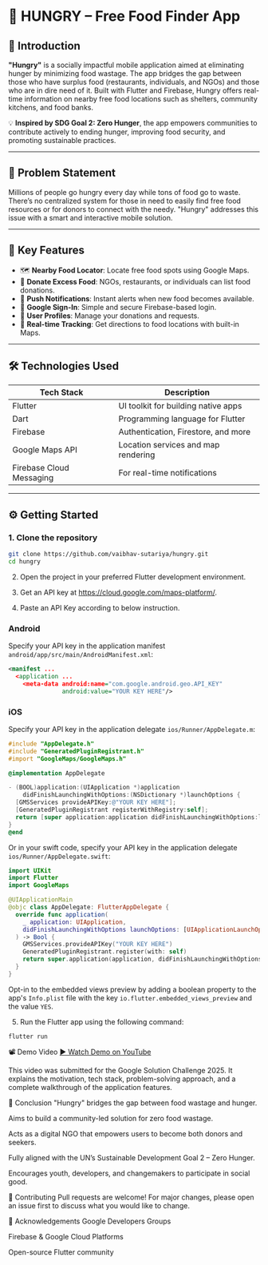 # 🍱 HUNGRY – Free Food Finder App

## 🚀 Introduction

**"Hungry"** is a socially impactful mobile application aimed at eliminating hunger by minimizing food wastage. The app bridges the gap between those who have surplus food (restaurants, individuals, and NGOs) and those who are in dire need of it. Built with Flutter and Firebase, Hungry offers real-time information on nearby free food locations such as shelters, community kitchens, and food banks.

💡 **Inspired by SDG Goal 2: Zero Hunger**, the app empowers communities to contribute actively to ending hunger, improving food security, and promoting sustainable practices.

---

## 🧩 Problem Statement

Millions of people go hungry every day while tons of food go to waste. There’s no centralized system for those in need to easily find free food resources or for donors to connect with the needy. "Hungry" addresses this issue with a smart and interactive mobile solution.

---

## 🌟 Key Features

- 🗺️ **Nearby Food Locator**: Locate free food spots using Google Maps.
- 🍲 **Donate Excess Food**: NGOs, restaurants, or individuals can list food donations.
- 🔔 **Push Notifications**: Instant alerts when new food becomes available.
- 🔐 **Google Sign-In**: Simple and secure Firebase-based login.
- 📝 **User Profiles**: Manage your donations and requests.
- 📍 **Real-time Tracking**: Get directions to food locations with built-in Maps.

---

## 🛠️ Technologies Used

| Tech Stack       | Description                           |
|------------------|----------------------------------------|
| Flutter          | UI toolkit for building native apps     |
| Dart             | Programming language for Flutter        |
| Firebase         | Authentication, Firestore, and more     |
| Google Maps API  | Location services and map rendering     |
| Firebase Cloud Messaging | For real-time notifications     |

---

## ⚙️ Getting Started

### 1. Clone the repository
```bash
git clone https://github.com/vaibhav-sutariya/hungry.git
cd hungry
```

2. Open the project in your preferred Flutter development environment.

3. Get an API key at <https://cloud.google.com/maps-platform/>.

4. Paste an API Key according to below instruction.

### Android

Specify your API key in the application manifest `android/app/src/main/AndroidManifest.xml`:

```xml
<manifest ...
  <application ...
    <meta-data android:name="com.google.android.geo.API_KEY"
               android:value="YOUR KEY HERE"/>
```

### iOS

Specify your API key in the application delegate `ios/Runner/AppDelegate.m`:

```objectivec
#include "AppDelegate.h"
#include "GeneratedPluginRegistrant.h"
#import "GoogleMaps/GoogleMaps.h"

@implementation AppDelegate

- (BOOL)application:(UIApplication *)application
    didFinishLaunchingWithOptions:(NSDictionary *)launchOptions {
  [GMSServices provideAPIKey:@"YOUR KEY HERE"];
  [GeneratedPluginRegistrant registerWithRegistry:self];
  return [super application:application didFinishLaunchingWithOptions:launchOptions];
}
@end
```

Or in your swift code, specify your API key in the application delegate `ios/Runner/AppDelegate.swift`:

```swift
import UIKit
import Flutter
import GoogleMaps

@UIApplicationMain
@objc class AppDelegate: FlutterAppDelegate {
  override func application(
    _ application: UIApplication,
    didFinishLaunchingWithOptions launchOptions: [UIApplicationLaunchOptionsKey: Any]?
  ) -> Bool {
    GMSServices.provideAPIKey("YOUR KEY HERE")
    GeneratedPluginRegistrant.register(with: self)
    return super.application(application, didFinishLaunchingWithOptions: launchOptions)
  }
}
```
Opt-in to the embedded views preview by adding a boolean property to the app's `Info.plist` file
with the key `io.flutter.embedded_views_preview` and the value `YES`.

5. Run the Flutter app using the following command:

```
flutter run
```

📽️ Demo Video
<a href="https://youtu.be/kiw9dwqDoqo?si=-nEj0u2ZIsi1Iu9u">▶️ Watch Demo on YouTube</a>

This video was submitted for the Google Solution Challenge 2025. It explains the motivation, tech stack, problem-solving approach, and a complete walkthrough of the application features.

🧾 Conclusion
"Hungry" bridges the gap between food wastage and hunger.

Aims to build a community-led solution for zero food wastage.

Acts as a digital NGO that empowers users to become both donors and seekers.

Fully aligned with the UN’s Sustainable Development Goal 2 – Zero Hunger.

Encourages youth, developers, and changemakers to participate in social good.


🤝 Contributing
Pull requests are welcome! For major changes, please open an issue first to discuss what you would like to change.

🙌 Acknowledgements
Google Developers Groups

Firebase & Google Cloud Platforms

Open-source Flutter community





